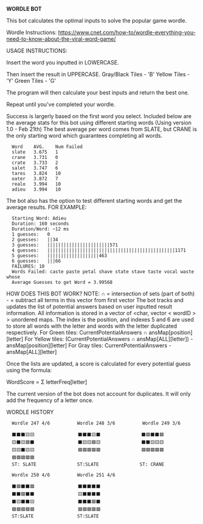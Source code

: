 **WORDLE BOT**

This bot calculates the optimal inputs to solve the popular game wordle.

Wordle Instructions: https://www.cnet.com/how-to/wordle-everything-you-need-to-know-about-the-viral-word-game/

USAGE INSTRUCTIONS:

Insert the word you inputted in LOWERCASE.

Then insert the result in UPPERCASE.
Gray/Black Tiles - 'B'
Yellow Tiles - 'Y'
Green Tiles - 'G'

The program will then calculate your best inputs and return the best one.

Repeat until you've completed your wordle.

Success is largerly based on the first word you select. Included below are the average stats for this bot using different
starting words (Using version 1.0 - Feb 21th) The best average per word comes from SLATE, but CRANE is the only starting word 
which guarantees completing all words.

      Word    AVG.    Num Failed
      slate   3.675   1
      crane   3.731   0
      crate   3.733   2
      salet   3.747   6
      tares   3.824   10
      oater   3.872   7
      realo   3.994   10
      adieu   3.994   10

The bot also has the option to test different starting words and get the average results. FOR EXAMPLE:

      Starting Word: Adieu
      Duration: 160 seconds
      Duration/Word: ~12 ms
      1 guesses:   0
      2 guesses:   ||34
      3 guesses:   |||||||||||||||||||||||571
      4 guesses:   |||||||||||||||||||||||||||||||||||||||||||||||1171
      5 guesses:   |||||||||||||||||||463
      6 guesses:   |||66
      FAILURES: 10
      Words Failed: caste paste petal shave state stave taste vocal waste whose 
      Average Guesses to get Word = 3.99568

HOW DOES THIS BOT WORK?
NOTE: ∩ = intersection of sets (part of both)
      - = subtract all terms in this vector from first vector
The bot tracks and updates the list of potential answers based on user inputted result information.
All information is stored in a vector of <char, vector < wordID > > unordered maps. 
The index is the position, and indexes 5 and 6 are used to store all words with the letter and words with the letter duplicated respectively.
For Green tiles: CurrentPotentialAnswers ∩ ansMap[position][letter]
For Yellow tiles: (CurrentPotentialAnswers ∩ ansMap[ALL][letter]) - ansMap[position][letter]
For Gray tiles: CurrentPotentialAnswers - ansMap[ALL][letter]

Once the lists are updated, a score is calculated for every potential guess using the formula:

WordScore = Σ letterFreq[letter]

The current version of the bot does not account for duplicates. It will only add the frequency of a letter once.

WORDLE HISTORY

      Wordle 247 4/6          Wordle 248 3/6          Wordle 249 3/6

      ⬛⬛⬛🟨🟨                ⬛⬛⬛🟨⬛               ⬛🟩⬛⬛🟩                           
      🟨⬛🟨🟩⬛                ⬛🟨🟨🟩🟨               ⬛⬛🟨🟨🟨
      🟨🟨⬛🟨🟨                🟩🟩🟩🟩🟩               🟩🟩🟩🟩🟩
      🟩🟩🟩🟩🟩
      ST: SLATE               ST:SLATE               ST: CRANE
      
      Wordle 250 4/6          Wordle 251 4/6

      ⬛🟩⬛⬛🟩                ⬛⬛⬛⬛⬛
      ⬛⬛🟩⬛⬛                🟨⬛⬛⬛⬛
      ⬛🟨⬛⬛🟨                ⬛⬛⬛🟩⬛
      🟩🟩🟩🟩🟩                🟩🟩🟩🟩🟩
      ST:SLATE                ST:SLATE

